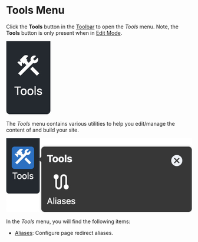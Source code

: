 # Tools Menu

Click the **Tools** button in the [Toolbar](../#toolbar) to open the _Tools_ menu. Note, the
**Tools** button is only present when in [Edit Mode](../#edit-mode).

![Tools icon](../assets/ToolsIcon.jpg ':size=60')

The _Tools_ menu contains various utilities to help you edit/manage the content of and build your
site.

![Tools menu](../assets/ToolsMenu.jpg ':size=50%')

In the _Tools_ menu, you will find the following items:

- [Aliases](./Aliases/): Configure page redirect aliases.
